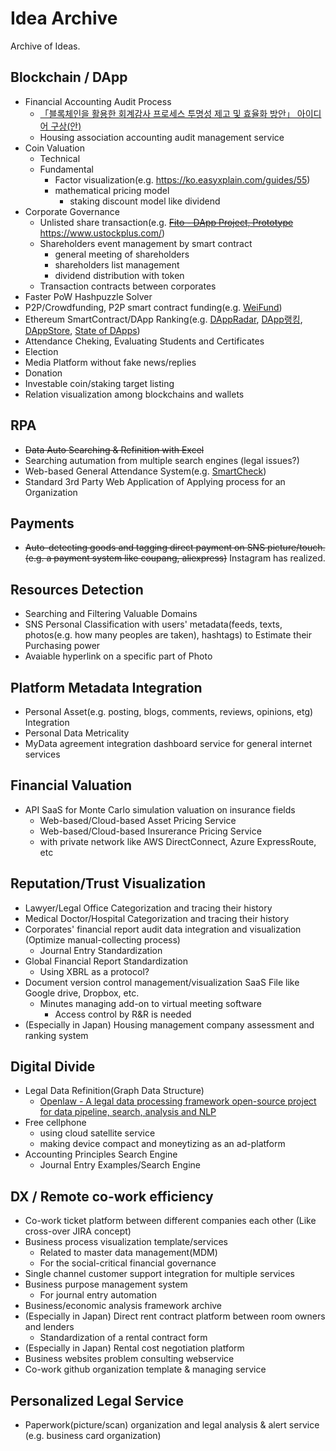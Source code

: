# Idea Archive
Archive of Ideas.

## Blockchain / DApp
 - Financial Accounting Audit Process
   - [「블록체인을 활용한 회계감사 프로세스 투명성 제고 및 효율화 방안」 아이디어 구상(안)](https://github.com/tooget/Blockchain-Idea-Archive/blob/master/Financial%20Accounting%20Audit%20Process/%E3%80%8C%EB%B8%94%EB%A1%9D%EC%B2%B4%EC%9D%B8%EC%9D%84%20%ED%99%9C%EC%9A%A9%ED%95%9C%20%ED%9A%8C%EA%B3%84%EA%B0%90%EC%82%AC%20%ED%94%84%EB%A1%9C%EC%84%B8%EC%8A%A4%20%ED%88%AC%EB%AA%85%EC%84%B1%20%EC%A0%9C%EA%B3%A0%20%EB%B0%8F%20%ED%9A%A8%EC%9C%A8%ED%99%94%20%EB%B0%A9%EC%95%88%E3%80%8D%20%EC%95%84%EC%9D%B4%EB%94%94%EC%96%B4%20%EA%B5%AC%EC%83%81(%EC%95%88).md)
   - Housing association accounting audit management service
 - Coin Valuation
   - Technical
   - Fundamental
     - Factor visualization(e.g. https://ko.easyxplain.com/guides/55)
     - mathematical pricing model
       - staking discount model like dividend
 - Corporate Governance
   - Unlisted share transaction(e.g. ~~[Fito - DApp Project, Prototype](https://github.com/tooget/Fito)~~ https://www.ustockplus.com/)
   - Shareholders event management by smart contract
     - general meeting of shareholders
     - shareholders list management
     - dividend distribution with token
   - Transaction contracts between corporates
 - Faster PoW Hashpuzzle Solver
 - P2P/Crowdfunding, P2P smart contract funding(e.g. [WeiFund](http://weifund.io))
 - Ethereum SmartContract/DApp Ranking(e.g. [DAppRadar](https://dappradar.com), [DApp랭킹](https://www.dapp.com/ranking), [DAppStore](https://dappstore.link/rankings), [State of DApps](https://www.stateofthedapps.com/rankings))
 - Attendance Cheking, Evaluating Students and Certificates
 - Election
 - Media Platform without fake news/replies
 - Donation
 - Investable coin/staking target listing
 - Relation visualization among blockchains and wallets

## RPA
 - ~~Data Auto Searching & Refinition with Excel~~
 - Searching autumation from multiple search engines (legal issues?)
 - Web-based General Attendance System(e.g. [SmartCheck](https://github.com/yunsu246/simple-smart-check))
 - Standard 3rd Party Web Application of Applying process for an Organization

## Payments
 - ~~Auto-detecting goods and tagging direct payment on SNS picture/touch. (e.g. a payment system like coupang, aliexpress)~~ Instagram has realized.

## Resources Detection
 - Searching and Filtering Valuable Domains
 - SNS Personal Classification with users' metadata(feeds, texts, photos(e.g. how many peoples are taken), hashtags) to Estimate their Purchasing power
 - Avaiable hyperlink on a specific part of Photo

## Platform Metadata Integration
 - Personal Asset(e.g. posting, blogs, comments, reviews, opinions, etg) Integration
 - Personal Data Metricality
 - MyData agreement integration dashboard service for general internet services

## Financial Valuation
 - API SaaS for Monte Carlo simulation valuation on insurance fields
   - Web-based/Cloud-based Asset Pricing Service
   - Web-based/Cloud-based Insurerance Pricing Service
   - with private network like AWS DirectConnect, Azure ExpressRoute, etc

## Reputation/Trust Visualization
 - Lawyer/Legal Office Categorization and tracing their history
 - Medical Doctor/Hospital Categorization and tracing their history
 - Corporates' financial report audit data integration and visualization (Optimize manual-collecting process)
   - Journal Entry Standardization
 - Global Financial Report Standardization
   - Using XBRL as a protocol?
 - Document version control management/visualization SaaS File like Google drive, Dropbox, etc.
   - Minutes managing add-on to virtual meeting software
     - Access control by R&R is needed
 - (Especially in Japan) Housing management company assessment and ranking system

## Digital Divide
 - Legal Data Refinition(Graph Data Structure)
   - [Openlaw - A legal data processing framework open-source project for data pipeline, search, analysis and NLP](https://github.com/tooget/Openlaw)
 - Free cellphone
   - using cloud satellite service
   - making device compact and moneytizing as an ad-platform
 - Accounting Principles Search Engine
   - Journal Entry Examples/Search Engine

## DX / Remote co-work efficiency
 - Co-work ticket platform between different companies each other (Like cross-over JIRA concept)
 - Business process visualization template/services
   - Related to master data management(MDM)
   - For the social-critical financial governance
 - Single channel customer support integration for multiple services
 - Business purpose management system
   - For journal entry automation
 - Business/economic analysis framework archive
 - (Especially in Japan) Direct rent contract platform between room owners and lenders
   - Standardization of a rental contract form
 - (Especially in Japan) Rental cost negotiation platform
 - Business websites problem consulting webservice
 - Co-work github organization template & managing service

## Personalized Legal Service
 - Paperwork(picture/scan) organization and legal analysis & alert service (e.g. business card organization)
